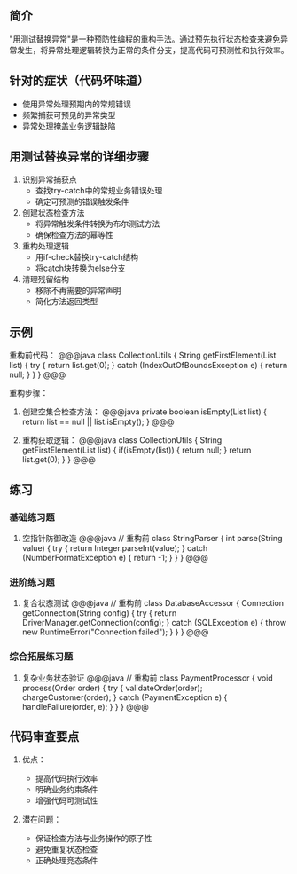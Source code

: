 ## 简介
"用测试替换异常"是一种预防性编程的重构手法。通过预先执行状态检查来避免异常发生，将异常处理逻辑转换为正常的条件分支，提高代码可预测性和执行效率。

## 针对的症状（代码坏味道）
- 使用异常处理预期内的常规错误
- 频繁捕获可预见的异常类型
- 异常处理掩盖业务逻辑缺陷

## 用测试替换异常的详细步骤
1. 识别异常捕获点
   - 查找try-catch中的常规业务错误处理
   - 确定可预测的错误触发条件
2. 创建状态检查方法
   - 将异常触发条件转换为布尔测试方法
   - 确保检查方法的幂等性
3. 重构处理逻辑
   - 用if-check替换try-catch结构
   - 将catch块转换为else分支
4. 清理残留结构
   - 移除不再需要的异常声明
   - 简化方法返回类型

## 示例
重构前代码：
@@@java
class CollectionUtils {
    String getFirstElement(List<String> list) {
        try {
            return list.get(0);
        } catch (IndexOutOfBoundsException e) {
            return null;
        }
    }
}
@@@

重构步骤：
1. 创建空集合检查方法：
@@@java
private boolean isEmpty(List<String> list) {
    return list == null || list.isEmpty();
}
@@@

2. 重构获取逻辑：
@@@java
class CollectionUtils {
    String getFirstElement(List<String> list) {
        if(isEmpty(list)) {
            return null;
        }
        return list.get(0);
    }
}
@@@

## 练习
### 基础练习题
1. 空指针防御改造
@@@java
// 重构前
class StringParser {
    int parse(String value) {
        try {
            return Integer.parseInt(value);
        } catch (NumberFormatException e) {
            return -1;
        }
    }
}
@@@

### 进阶练习题
1. 复合状态测试
@@@java
// 重构前
class DatabaseAccessor {
    Connection getConnection(String config) {
        try {
            return DriverManager.getConnection(config);
        } catch (SQLException e) {
            throw new RuntimeError("Connection failed");
        }
    }
}
@@@

### 综合拓展练习题
1. 复杂业务状态验证
@@@java
// 重构前
class PaymentProcessor {
    void process(Order order) {
        try {
            validateOrder(order);
            chargeCustomer(order);
        } catch (PaymentException e) {
            handleFailure(order, e);
        }
    }
}
@@@

## 代码审查要点
1. 优点：
   - 提高代码执行效率
   - 明确业务约束条件
   - 增强代码可测试性

2. 潜在问题：
   - 保证检查方法与业务操作的原子性
   - 避免重复状态检查
   - 正确处理竞态条件
